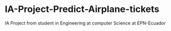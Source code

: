 # IA-Project-Predict-Airplane-tickets
IA Project from student in Engineering at computer Science at EPN-Ecuador
